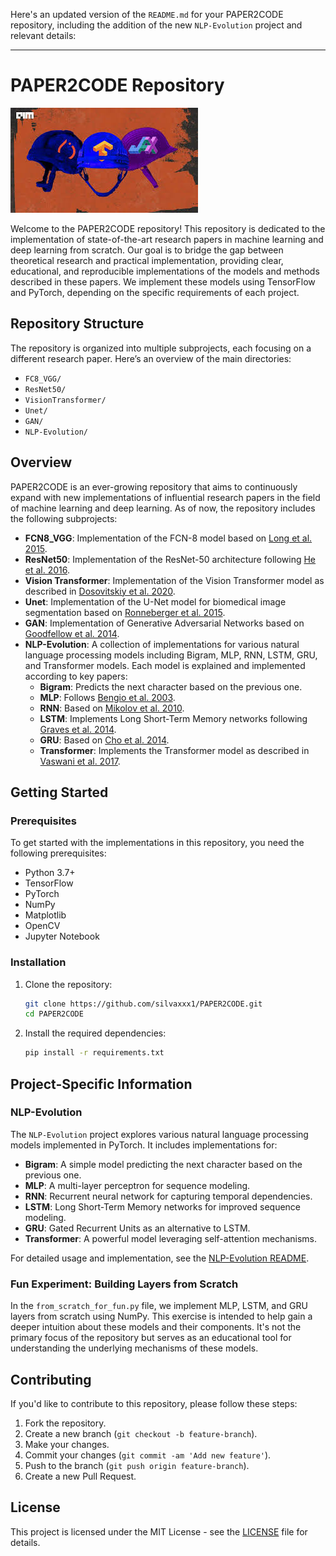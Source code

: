 Here's an updated version of the `README.md` for your PAPER2CODE repository, including the addition of the new `NLP-Evolution` project and relevant details:

---

# PAPER2CODE Repository

![Logo](./P2C2.jpeg)

Welcome to the PAPER2CODE repository! This repository is dedicated to the implementation of state-of-the-art research papers in machine learning and deep learning from scratch. Our goal is to bridge the gap between theoretical research and practical implementation, providing clear, educational, and reproducible implementations of the models and methods described in these papers. We implement these models using TensorFlow and PyTorch, depending on the specific requirements of each project.

## Repository Structure

The repository is organized into multiple subprojects, each focusing on a different research paper. Here’s an overview of the main directories:

- `FC8_VGG/`
- `ResNet50/`
- `VisionTransformer/`
- `Unet/`
- `GAN/`
- `NLP-Evolution/`

## Overview

PAPER2CODE is an ever-growing repository that aims to continuously expand with new implementations of influential research papers in the field of machine learning and deep learning. As of now, the repository includes the following subprojects:

- **FCN8_VGG**: Implementation of the FCN-8 model based on [Long et al. 2015](https://arxiv.org/abs/1411.4038).
- **ResNet50**: Implementation of the ResNet-50 architecture following [He et al. 2016](https://arxiv.org/abs/1512.03385).
- **Vision Transformer**: Implementation of the Vision Transformer model as described in [Dosovitskiy et al. 2020](https://arxiv.org/abs/2010.11929).
- **Unet**: Implementation of the U-Net model for biomedical image segmentation based on [Ronneberger et al. 2015](https://arxiv.org/abs/1505.04597).
- **GAN**: Implementation of Generative Adversarial Networks based on [Goodfellow et al. 2014](https://arxiv.org/abs/1406.2661).
- **NLP-Evolution**: A collection of implementations for various natural language processing models including Bigram, MLP, RNN, LSTM, GRU, and Transformer models. Each model is explained and implemented according to key papers:
  - **Bigram**: Predicts the next character based on the previous one.
  - **MLP**: Follows [Bengio et al. 2003](https://arxiv.org/abs/cs/0308034).
  - **RNN**: Based on [Mikolov et al. 2010](https://arxiv.org/abs/1011.0163).
  - **LSTM**: Implements Long Short-Term Memory networks following [Graves et al. 2014](https://arxiv.org/abs/1402.1128).
  - **GRU**: Based on [Cho et al. 2014](https://arxiv.org/abs/1406.1078).
  - **Transformer**: Implements the Transformer model as described in [Vaswani et al. 2017](https://arxiv.org/abs/1706.03762).

## Getting Started

### Prerequisites

To get started with the implementations in this repository, you need the following prerequisites:

- Python 3.7+
- TensorFlow
- PyTorch
- NumPy
- Matplotlib
- OpenCV
- Jupyter Notebook

### Installation

1. Clone the repository:

   ```bash
   git clone https://github.com/silvaxxx1/PAPER2CODE.git
   cd PAPER2CODE
   ```

2. Install the required dependencies:

   ```bash
   pip install -r requirements.txt
   ```

## Project-Specific Information

### NLP-Evolution

The `NLP-Evolution` project explores various natural language processing models implemented in PyTorch. It includes implementations for:

- **Bigram**: A simple model predicting the next character based on the previous one.
- **MLP**: A multi-layer perceptron for sequence modeling.
- **RNN**: Recurrent neural network for capturing temporal dependencies.
- **LSTM**: Long Short-Term Memory networks for improved sequence modeling.
- **GRU**: Gated Recurrent Units as an alternative to LSTM.
- **Transformer**: A powerful model leveraging self-attention mechanisms.

For detailed usage and implementation, see the [NLP-Evolution README](NLP-Evolution/README.md).

### Fun Experiment: Building Layers from Scratch

In the `from_scratch_for_fun.py` file, we implement MLP, LSTM, and GRU layers from scratch using NumPy. This exercise is intended to help gain a deeper intuition about these models and their components. It's not the primary focus of the repository but serves as an educational tool for understanding the underlying mechanisms of these models.

## Contributing

If you'd like to contribute to this repository, please follow these steps:

1. Fork the repository.
2. Create a new branch (`git checkout -b feature-branch`).
3. Make your changes.
4. Commit your changes (`git commit -am 'Add new feature'`).
5. Push to the branch (`git push origin feature-branch`).
6. Create a new Pull Request.

## License

This project is licensed under the MIT License - see the [LICENSE](LICENSE) file for details.

